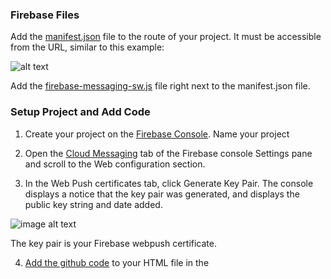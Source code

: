 ### **Firebase Files**

Add the [manifest.json](https://github.com/BFMarks/IterableWebPush/blob/master/manifest.json) file to the route of your project.  It must be accessible from the URL, similar to this example:


![alt text](https://www.evernote.com/shard/s652/sh/71e80fd2-e3bd-4cdd-9ee6-1b9c044e4974/06a4bc0d1f94d0f8/res/1edb23f7-afc6-4c18-a50e-2596ac542e21/skitch.png)


Add the [firebase-messaging-sw.js](https://github.com/BFMarks/IterableWebPush/blob/master/firebase-messaging-sw.js) file right next to the manifest.json file.

### **Setup Project and Add Code**

1. Create your project on the [Firebase Console](https://console.firebase.google.com/).  Name your project 

2. Open the [Cloud Messaging](https://console.firebase.google.com/project/_/settings/cloudmessaging/) tab of the Firebase console Settings pane and scroll to the Web configuration section.

3. In the Web Push certificates tab, click Generate Key Pair. The console displays a notice that the key pair was generated, and displays the public key string and date added.


![image alt text](https://www.evernote.com/shard/s652/sh/ba9f21d3-276c-4005-a0c4-9245f00e120c/6d3f36ad17674500/res/07ebd49d-813a-4e15-843b-0ef3f3986af1/skitch.png)

The key pair is your Firebase webpush certificate.


4. [Add the github code](https://github.com/BFMarks/IterableWebPush/blob/master/IterableWebPush.html) to your HTML file in the <script> section

5. Change the credentials to your firebase credentials and Iterable credentials

6.  Add the [requestPermission() function](https://github.com/BFMarks/IterableWebPush/blob/00df3084d9912ed1d08b747dafbe591ee6dd9eb0/IterableWebPush.html#L170) to the place in your code that you want to trigger the permission popup.  Typically, it’s right after signup once you have the user email.

7.  Add the users email to the email variable

8.  Call the [deleteToken() function](https://github.com/BFMarks/IterableWebPush/blob/00df3084d9912ed1d08b747dafbe591ee6dd9eb0/IterableWebPush.html#L187) when a user refreshes the page as this will acquire the latest token and re-update it to the Iterable server.  It is recommended to put this in periodically to ensure you have the most up-to-date browser token.

9.  Got to your Iterable App and add your Server Key from Firebase.  

![image alt text](https://www.evernote.com/shard/s652/sh/49cc51f6-6287-4427-81df-8cd1fac290ba/808f7b7c2d665285/res/338c51e4-d58e-40c0-9c75-de11dd59da0d/skitch.png)



### **TESTING:**
Open the Chrome console (option+command+j), collect the current browser token from the console and add it the “Send test push” highlighted section in Iterable Integration page.  You should receive a test push on your browser.

![image alt text](https://www.evernote.com/shard/s652/sh/77b9d64a-0fce-4cc2-83c1-b1e25ceba247/d2ac17764706022c/res/e1f07c2a-e8b7-4f77-92b0-a736260efaa2/skitch.png)



### **NOTES:**

* **The webpush popup will not appear if the page is front and center.  It must be minimized or backgrounded.**

* **If the popup fails, Chrome may also need to be reset.**
